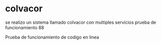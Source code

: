# colvacor
se realizo un sistema llamado colvacor con multiples servicios 
prueba de funcionamiento 88

Prueba de funcionamiento de codigo en linea
